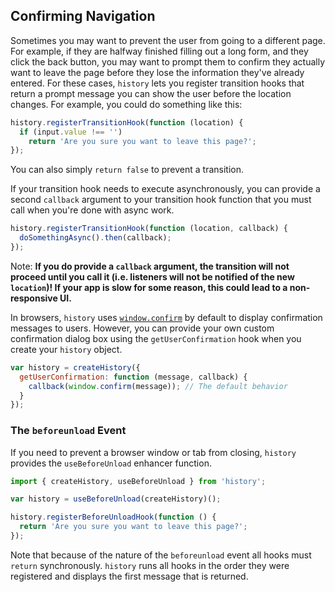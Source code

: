## Confirming Navigation

Sometimes you may want to prevent the user from going to a different page. For example, if they are halfway finished filling out a long form, and they click the back button, you may want to prompt them to confirm they actually want to leave the page before they lose the information they've already entered. For these cases, `history` lets you register transition hooks that return a prompt message you can show the user before the location changes. For example, you could do something like this:

```js
history.registerTransitionHook(function (location) {
  if (input.value !== '')
    return 'Are you sure you want to leave this page?';
});
```

You can also simply `return false` to prevent a transition.

If your transition hook needs to execute asynchronously, you can provide a second `callback` argument to your transition hook function that you must call when you're done with async work.

```js
history.registerTransitionHook(function (location, callback) {
  doSomethingAsync().then(callback);
});
```

Note: **If you do provide a `callback` argument, the transition will not proceed until you call it (i.e. listeners will not be notified of the new `location`)! If your app is slow for some reason, this could lead to a non-responsive UI.**

In browsers, `history` uses [`window.confirm`](https://developer.mozilla.org/en-US/docs/Web/API/Window/confirm) by default to display confirmation messages to users. However, you can provide your own custom confirmation dialog box using the `getUserConfirmation` hook when you create your `history` object.

```js
var history = createHistory({
  getUserConfirmation: function (message, callback) {
    callback(window.confirm(message)); // The default behavior
  }
});
```

### The `beforeunload` Event

If you need to prevent a browser window or tab from closing, `history` provides the `useBeforeUnload` enhancer function.

```js
import { createHistory, useBeforeUnload } from 'history';

var history = useBeforeUnload(createHistory)();

history.registerBeforeUnloadHook(function () {
  return 'Are you sure you want to leave this page?';
});
```

Note that because of the nature of the `beforeunload` event all hooks must `return` synchronously. `history` runs all hooks in the order they were registered and displays the first message that is returned.
